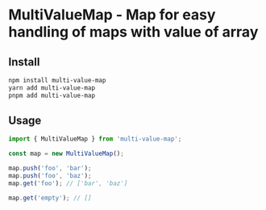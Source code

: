 # MultiValueMap - Map for easy handling of maps with value of array

## Install

```bash
npm install multi-value-map
yarn add multi-value-map
pnpm add multi-value-map
```

## Usage

```typescript
import { MultiValueMap } from 'multi-value-map';

const map = new MultiValueMap();

map.push('foo', 'bar');
map.push('foo', 'baz');
map.get('foo'); // ['bar', 'baz']

map.get('empty'); // []
```
